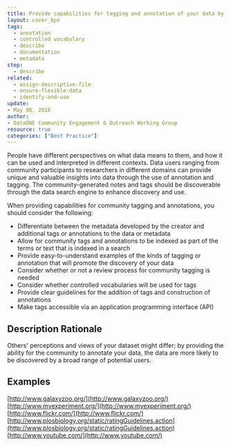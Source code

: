 ```yaml
---
title: Provide capabilities for tagging and annotation of your data by the community
layout: cover_bps
tags:
  - annotation
  - controlled vocabulary
  - describe
  - documentation
  - metadata
step:
  - describe
related:
  - assign-descriptive-file
  - ensure-flexible-data
  - identify-and-use
update:
- May 08, 2018
author:
- DataONE Community Engagement & Outreach Working Group
resource: true
categories: ["Best Practice"]
---
```



People have different perspectives on what data means to them, and how it can be used and interpreted in different contexts. Data users ranging from community participants to researchers in different domains can provide unique and valuable insights into data through the use of annotation and tagging. The community-generated notes and tags should be discoverable through the data search engine to enhance discovery and use.

When providing capabilities for community tagging and annotations, you should consider the following:

- Differentiate between the metadata developed by the creator and additional tags or annotations to the data or metadata
- Allow for community tags and annotations to be indexed as part of the terms or text that is indexed in a search
- Provide easy-to-understand examples of the kinds of tagging or annotation that will promote the discovery of your data
- Consider whether or not a review process for community tagging is needed
- Consider whether controlled vocabularies will be used for tags
- Provide clear guidelines for the addition of tags and construction of annotations
- Make tags accessible via an application programming interface (API)

## Description Rationale
Others' perceptions and views of your dataset might differ; by providing the ability for the community to annotate your data, the data are more likely to be discovered by a broad range of potential users.

## Examples
[http://www.galaxyzoo.org/](http://www.galaxyzoo.org/)  
[http://www.myexperiment.org/](http://www.myexperiment.org/)  
[http://www.flickr.com/](http://www.flickr.com/)  
[http://www.plosbiology.org/static/ratingGuidelines.action](http://www.plosbiology.org/static/ratingGuidelines.action)  
[http://www.youtube.com/](http://www.youtube.com/)
